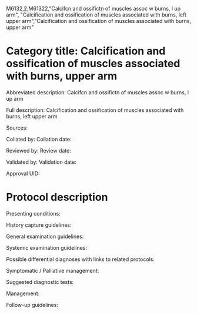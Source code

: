 M6132,2,M61322,"Calcifcn and ossifictn of muscles assoc w burns, l up arm", "Calcification and ossification of muscles associated with burns, left upper arm","Calcification and ossification of muscles associated with burns, upper arm"
# Category title: Calcification and ossification of muscles associated with burns, upper arm

Abbreviated description: Calcifcn and ossifictn of muscles assoc w burns, l up arm

Full description: Calcification and ossification of muscles associated with burns, left upper arm

Sources:

Collated by:
Collation date:

Reviewed by:
Review date:

Validated by:
Validation date:

Approval UID:

# Protocol description

Presenting conditions:

History capture guidelines:

General examination guidelines:

Systemic examination guidelines:

Possible differential diagnoses with links to related protocols:

Symptomatic / Palliative management:

Suggested diagnostic tests:

Management:

Follow-up guidelines:
